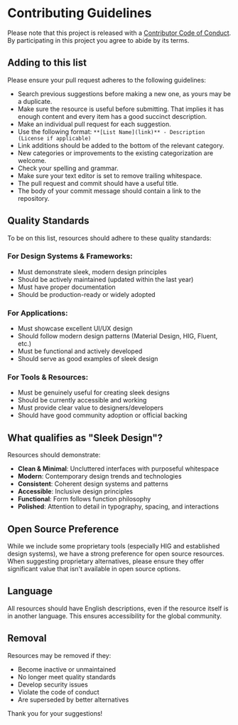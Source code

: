 # Contributing Guidelines

Please note that this project is released with a [Contributor Code of Conduct](CODE_OF_CONDUCT.md). By participating in this project you agree to abide by its terms.

## Adding to this list

Please ensure your pull request adheres to the following guidelines:

- Search previous suggestions before making a new one, as yours may be a duplicate.
- Make sure the resource is useful before submitting. That implies it has enough content and every item has a good succinct description.
- Make an individual pull request for each suggestion.
- Use the following format: `**[List Name](link)** - Description (License if applicable)`
- Link additions should be added to the bottom of the relevant category.
- New categories or improvements to the existing categorization are welcome.
- Check your spelling and grammar.
- Make sure your text editor is set to remove trailing whitespace.
- The pull request and commit should have a useful title.
- The body of your commit message should contain a link to the repository.

## Quality Standards

To be on this list, resources should adhere to these quality standards:

### For Design Systems & Frameworks:
- Must demonstrate sleek, modern design principles
- Should be actively maintained (updated within the last year)
- Must have proper documentation
- Should be production-ready or widely adopted

### For Applications:
- Must showcase excellent UI/UX design
- Should follow modern design patterns (Material Design, HIG, Fluent, etc.)
- Must be functional and actively developed
- Should serve as good examples of sleek design

### For Tools & Resources:
- Must be genuinely useful for creating sleek designs
- Should be currently accessible and working
- Must provide clear value to designers/developers
- Should have good community adoption or official backing

## What qualifies as "Sleek Design"?

Resources should demonstrate:
- **Clean & Minimal**: Uncluttered interfaces with purposeful whitespace
- **Modern**: Contemporary design trends and technologies
- **Consistent**: Coherent design systems and patterns
- **Accessible**: Inclusive design principles
- **Functional**: Form follows function philosophy
- **Polished**: Attention to detail in typography, spacing, and interactions

## Open Source Preference

While we include some proprietary tools (especially HIG and established design systems), we have a strong preference for open source resources. When suggesting proprietary alternatives, please ensure they offer significant value that isn't available in open source options.

## Language

All resources should have English descriptions, even if the resource itself is in another language. This ensures accessibility for the global community.

## Removal

Resources may be removed if they:
- Become inactive or unmaintained
- No longer meet quality standards
- Develop security issues
- Violate the code of conduct
- Are superseded by better alternatives

Thank you for your suggestions!
